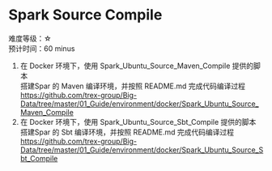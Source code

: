 # Spark Source Compile

难度等级：☆<br>
预计时间：60 minus<br>

1) 在 Docker 环境下，使用 Spark_Ubuntu_Source_Maven_Compile 提供的脚本<br>
搭建Spar 的 Maven 编译环境，并按照 README.md 完成代码编译过程<br>
https://github.com/trex-group/Big-Data/tree/master/01_Guide/environment/docker/Spark_Ubuntu_Source_Maven_Compile<br>
2) 在 Docker 环境下，使用 Spark_Ubuntu_Source_Sbt_Compile 提供的脚本<br>
搭建Spar 的 Sbt 编译环境，并按照 README.md 完成代码编译过程<br>
https://github.com/trex-group/Big-Data/tree/master/01_Guide/environment/docker/Spark_Ubuntu_Source_Sbt_Compile<br>

